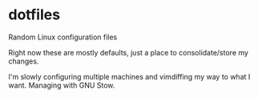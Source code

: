 # dotfiles
Random Linux configuration files

Right now these are mostly defaults, just a place to consolidate/store my changes.

I'm slowly configuring multiple machines and vimdiffing my way to what I want. 
Managing with GNU Stow.
